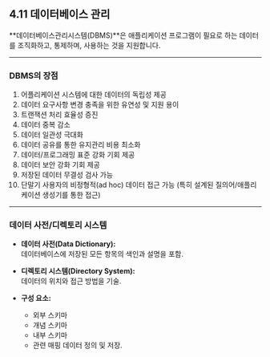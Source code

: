 ## 4.11 데이터베이스 관리

**데이터베이스관리시스템(DBMS)**은 애플리케이션 프로그램이 필요로 하는 데이터를 조직화하고, 통제하며, 사용하는 것을 지원합니다.

---

### DBMS의 장점

1. 어플리케이션 시스템에 대한 데이터의 독립성 제공
2. 데이터 요구사항 변경 충족을 위한 유연성 및 지원 용이
3. 트랜잭션 처리 효율성 증진
4. 데이터 중복 감소
5. 데이터 일관성 극대화
6. 데이터 공유를 통한 유지관리 비용 최소화
7. 데이터/프로그래밍 표준 강화 기회 제공
8. 데이터 보안 강화 기회 제공
9. 저장된 데이터 무결성 검사 가능
10. 단말기 사용자의 비정형적(ad hoc) 데이터 접근 가능 (특히 설계된 질의어/애플리케이션 생성기를 통한 접근)

---

### 데이터 사전/디렉토리 시스템

- **데이터 사전(Data Dictionary):**  
  데이터베이스에 저장된 모든 항목의 색인과 설명을 포함.

- **디렉토리 시스템(Directory System):**  
  데이터의 위치와 접근 방법을 기술.

- **구성 요소:**  
  - 외부 스키마  
  - 개념 스키마  
  - 내부 스키마  
  - 관련 매핑 데이터 정의 및 저장.
